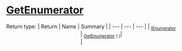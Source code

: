 # [GetEnumerator](./WeightedClassifier-100663870.md)


Return type:
| Return | Name | Summary | 
| --- | --- | --- | 
| <sub>[IEnumerator](https://docs.microsoft.com/en-us/dotnet/api/System.Collections.IEnumerator)</sub><img width=200/>| <sub>[GetEnumerator](./WeightedClassifier-100663870.md) (  )</sub>| <sub></sub><img width=200/>| <br>


